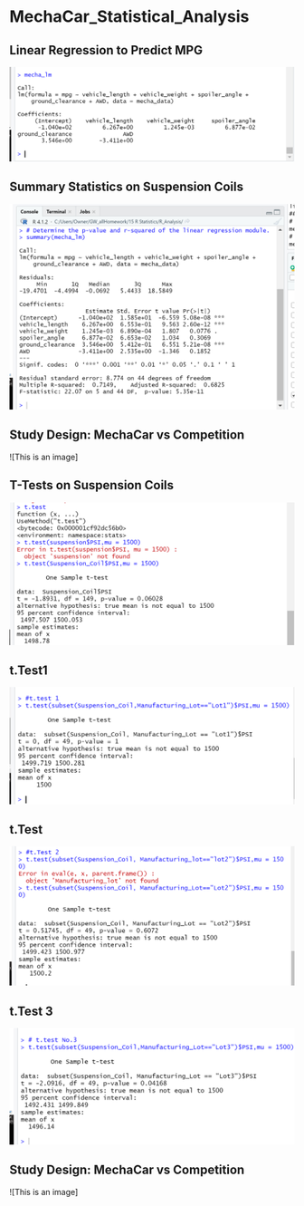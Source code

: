 # MechaCar_Statistical_Analysis

## Linear Regression to Predict MPG
![This is an image](https://github.com/Fbullman/MechaCar_Statistical_Analysis/blob/main/Images/Linear.png)



## Summary Statistics on Suspension Coils
![This is an image](https://github.com/Fbullman/MechaCar_Statistical_Analysis/blob/main/Images/Summary.png)



## Study Design: MechaCar vs Competition
![This is an image]



## T-Tests on Suspension Coils
![This is an image](https://github.com/Fbullman/MechaCar_Statistical_Analysis/blob/main/Images/Suspension%20test.png)



## t.Test1
![This is an image](https://github.com/Fbullman/MechaCar_Statistical_Analysis/blob/main/Images/t.Test1.png)

## t.Test
![This is an image](https://github.com/Fbullman/MechaCar_Statistical_Analysis/blob/main/Images/t.Test2.png)

## t.Test 3
![This is an image](https://github.com/Fbullman/MechaCar_Statistical_Analysis/blob/main/Images/t.Test3.png)



## Study Design: MechaCar vs Competition
![This is an image]
